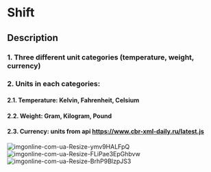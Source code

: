 # Shift
## Description
### 1. Three different unit categories (temperature, weight, currency)
### 2. Units in each categories:
####  2.1. Temperature: Kelvin, Fahrenheit, Celsium
####  2.2. Weight: Gram, Kilogram, Pound
####  2.3. Currency: units from api https://www.cbr-xml-daily.ru/latest.js
![imgonline-com-ua-Resize-ymv9HALFpQ](https://user-images.githubusercontent.com/79206480/198762296-ed2cf46a-79be-450e-b7f9-6bc79eab830d.jpg)
![imgonline-com-ua-Resize-FLiPae3EpGhbvw](https://user-images.githubusercontent.com/79206480/198762699-79cdf172-5b58-4381-9320-b1b5494a04d7.jpg)
![imgonline-com-ua-Resize-BrhP9BlzpJS3](https://user-images.githubusercontent.com/79206480/198762716-1b946f3a-dbfb-4acf-9fae-32f54f5375bf.jpg)

